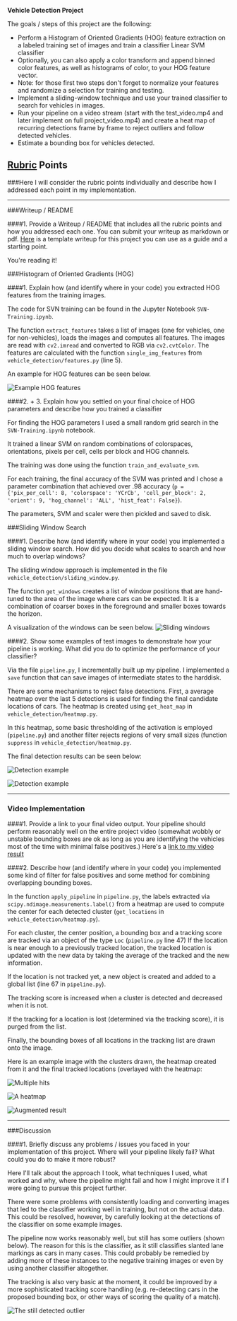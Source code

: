 **Vehicle Detection Project**

The goals / steps of this project are the following:

* Perform a Histogram of Oriented Gradients (HOG) feature extraction on a labeled training set of images and train a classifier Linear SVM classifier
* Optionally, you can also apply a color transform and append binned color features, as well as histograms of color, to your HOG feature vector. 
* Note: for those first two steps don't forget to normalize your features and randomize a selection for training and testing.
* Implement a sliding-window technique and use your trained classifier to search for vehicles in images.
* Run your pipeline on a video stream (start with the test_video.mp4 and later implement on full project_video.mp4) and create a heat map of recurring detections frame by frame to reject outliers and follow detected vehicles.
* Estimate a bounding box for vehicles detected.

[//]: # (Image References)
[hog]: ./images/hog_features.png
[sliding_windows]: ./images/sliding_windows.png
[detected1]: ./images/detected1.png
[detected2]: ./images/detected2.png
[failure]: ./images/failure.png
[hits]: ./images/avgheatmap_output_00752.png
[heatmap]: ./images/hits_output_00752.png
[augmented]: ./images/augmented_output_00752.png

## [Rubric](https://review.udacity.com/#!/rubrics/513/view) Points
###Here I will consider the rubric points individually and describe how I addressed each point in my implementation.  

---
###Writeup / README

####1. Provide a Writeup / README that includes all the rubric points and how you addressed each one.  You can submit your writeup as markdown or pdf.  [Here](https://github.com/udacity/CarND-Vehicle-Detection/blob/master/writeup_template.md) is a template writeup for this project you can use as a guide and a starting point.  

You're reading it!

###Histogram of Oriented Gradients (HOG)

####1. Explain how (and identify where in your code) you extracted HOG features from the training images.

The code for SVN training can be found in the Jupyter Notebook `SVN-Training.ipynb`.

The function `extract_features` takes a list of images (one for vehicles, one for non-vehicles), loads the images and computes all features.
The images are read with `cv2.imread` and converted to RGB via `cv2.cvtColor`.
The features are calculated with the function `single_img_features` from `vehicle_detection/features.py` (line 5).

An example for HOG features can be seen below.

![Example HOG features][hog]


####2. + 3. Explain how you settled on your final choice of HOG parameters and describe how you trained a classifier

For finding the HOG parameters I used a small random grid search in the `SVN-Training.ipynb` notebook.

It trained a linear SVM on random combinations of colorspaces, orientations, pixels per cell, cells per block and HOG channels.

The training was done using the function `train_and_evaluate_svm`.

For each training, the final accuracy of the SVM was printed and I chose a parameter combination that achieved over .98 accuracy
(`p =  {'pix_per_cell': 8, 'colorspace': 'YCrCb', 'cell_per_block': 2, 'orient': 9, 'hog_channel': 'ALL', 'hist_feat': False}`).

The parameters, SVM and scaler were then pickled and saved to disk.


###Sliding Window Search

####1. Describe how (and identify where in your code) you implemented a sliding window search.  How did you decide what scales to search and how much to overlap windows?

The sliding window approach is implemented in the file `vehicle_detection/sliding_window.py`.

The function `get_windows` creates a list of window positions that are hand-tuned to the area of the image where cars can be expected.
It is a combination of coarser boxes in the foreground and smaller boxes towards the horizon.

A visualization of the windows can be seen below.
![Sliding windows][sliding_windows]


####2. Show some examples of test images to demonstrate how your pipeline is working.  What did you do to optimize the performance of your classifier?

Via the file `pipeline.py`, I incrementally built up my pipeline.
I implemented a `save` function that can save images of intermediate states to the harddisk.

There are some mechanisms to reject false detections.
First, a average heatmap over the last 5 detections is used for finding the final candidate locations of cars.
The heatmap is created using `get_heat_map` in `vehicle_detection/heatmap.py`.

In this heatmap, some basic thresholding of the activation is employed (`pipeline.py`) and another filter rejects regions of very small sizes
(function `suppress` in `vehicle_detection/heatmap.py`.

The final detection results can be seen below:

![Detection example][detected1]

![Detection example][detected2]

---

### Video Implementation

####1. Provide a link to your final video output.  Your pipeline should perform reasonably well on the entire project video (somewhat wobbly or unstable bounding boxes are ok as long as you are identifying the vehicles most of the time with minimal false positives.)
Here's a [link to my video result](./project_video_augmented.mp4)


####2. Describe how (and identify where in your code) you implemented some kind of filter for false positives and some method for combining overlapping bounding boxes.

In the function `apply_pipeline` in `pipeline.py`, the labels extracted via `scipy.ndimage.measurements.label()` from a heatmap 
are used to compute the center for each detected cluster (`get_locations` in `vehicle_detection/heatmap.py`).

For each cluster, the center position, a bounding box and a tracking score are tracked via an object of the type `Loc`
(`pipeline.py` line 47)
If the location is near enough to a previously tracked location, the tracked location is updated with the new data by
taking the average of the tracked and the new information.

If the location is not tracked yet, a new object is created and added to a global list (line 67 in `pipeline.py`).

The tracking score is increased when a cluster is detected and decreased when it is not.

If the tracking for a location is lost (determined via the tracking score), it is purged from the list.

Finally, the bounding boxes of all locations in the tracking list are drawn onto the image.

Here is an example image with the clusters drawn, the heatmap created from it and the final tracked locations (overlayed with the
heatmap:

![Multiple hits][hits]

![A heatmap][heatmap]

![Augmented result][augmented]

---

###Discussion

####1. Briefly discuss any problems / issues you faced in your implementation of this project.  Where will your pipeline likely fail?  What could you do to make it more robust?

Here I'll talk about the approach I took, what techniques I used, what worked and why, where the pipeline might fail and how I might improve it if I were going to pursue this project further.  

There were some problems with consistently loading and converting images that led to the classifier working well in training, but
not on the actual data.
This could be resolved, however, by carefully looking at the detections of the classifier on some example images.

The pipeline now works reasonably well, but still has some outliers (shown below).
The reason for this is the classifier, as it still classifies slanted lane markings as cars in many cases.
This could probably be remedied by adding more of these instances to the negative training images or even by using another
classifier altogether.

The tracking is also very basic at the moment, it could be improved by a more sophisticated tracking score handling (e.g.
re-detecting cars in the proposed bounding box, or other ways of scoring the quality of a match).

![The still detected outlier][failure]
